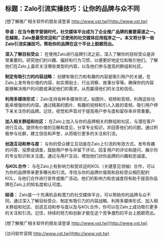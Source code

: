 ## **标题：Zalo引流实操技巧：让你的品牌与众不同**

[想了解推广相关软件的朋友请登录 http://www.vst.tw](http://www.vst.tw)

**导语：在当今数字营销时代，社交媒体平台成为了企业推广品牌的重要渠道之一。在越南，Zalo是最受欢迎和广泛使用的社交媒体应用程序之一。本文将分享一些Zalo引流实操技巧，帮助你的品牌在这个平台上脱颖而出。**

**深入了解目标受众：**
在使用Zalo进行品牌引流之前，深入了解你的目标受众是非常重要的。研究他们的兴趣、偏好和行为习惯，以便更好地定位和吸引他们。了解他们在Zalo上喜欢关注哪些类型的内容，以及他们参与度高的群组和社区。

**制定有吸引力的内容战略：**
创建有吸引力和有趣的内容是吸引用户的关键。在Zalo上发布有价值的内容，如实用贴士、行业洞察、故事分享等。确保你的内容能够解决用户的问题或满足他们的需求，从而赢得他们的关注和信任。

**利用多媒体形式：**
Zalo支持各种多媒体形式，如图片、视频和音频。利用这些功能来增强你的内容。通过精美的图片、有趣的视频和引人入胜的音频，吸引用户停下来关注你的品牌。记住，视觉和声音对于提高用户参与度和留存率非常重要。

**加入相关群组和社区：**
在Zalo上加入与你的品牌相关的群组和社区，与潜在客户进行互动。提供有价值的见解和意见，分享专业知识，并回答他们的问题。通过积极参与社群，建立信任和声誉，从而吸引更多的关注和引流。

**创造互动和参与度：**
与你的受众建立互动是在Zalo上引流的有效方式。发布有趣的问答、投票或调查，鼓励用户参与并留下评论。回复用户的评论和提问，展示你的专业知识和关注度。通过与用户互动，增加他们对你品牌的兴趣和忠诚度。

**与KOL合作：**
与在Zalo上有影响力和受欢迎的KOL（关键意见领袖）合作，可以为你的品牌带来更多曝光和引流。寻找与你的品牌价值观和目标受众相匹配的KOL，与他们合作进行宣传或推广活动。他们的影响力和忠诚度将有助于提高你品牌在Zalo上的知名度和认可度。

**结语：**
Zalo是一个充满机会和潜力的社交媒体平台，可以帮助你的品牌与众不同。通过深入了解目标受众、制定有吸引力的内容战略、利用多媒体形式、加入相关群组和社区、创造互动和参与度以及与KOL合作，你可以在Zalo上成功吸引更多的关注和引流。记住，持续的努力和创新才能在这个竞争激烈的平台上脱颖而出。

[想了解推广相关软件的朋友请登录 http://www.vst.tw](http://www.vst.tw)


[访问软件官网 http://www.vst.tw](http://www.vst.tw)
